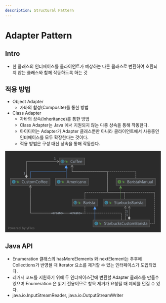 ```yaml
---
description: Structural Pattern
---
```


# Adapter Pattern

## Intro

* 한 클래스의 인터페이스를 클라이언트가 예상하는 다른 클래스로 변환하여 호환되지 않는 클래스와 함께 작동하도록 하는 것

## 적용 방법

* Object Adapter
	* 자바의 합성\(Composite\)를 통한 방법
* Class Adapter
	* 자바의 상속\(Inheritance\)를 통한 방법
	* Class Adapter는 Java 에서 지원되지 않는 다중 상속을 통해 작동한다.
	* 아이디어는 Adapter가 Adapter 클래스뿐만 아니라 클라이언트에서 사용중인 인터페이스를 모두 확장한다는 것이다.
	* 적용 방법은 구성 대신 상속을 통해 작동한다.

![Adapter Pattern](../../.gitbook/assets/coffee_adapter.png)

## Java API

* Enumeration 클래스의 hasMoreElements 와 nextElement는 추후에 Collections가 반영될 때 Iterator 요소를 제거할 수 있는 인터페이스가 도입되었다.
* 레거시 코드를 지원하기 위해 두 인터페이스간에 변환할 Adapter 클래스를 만들수 있으며 Enumeration 은 읽기 전용이므로 항목 제거가 요청될 때 예외를 던질 수 있다.
* java.io.InputStreamReader, java.io.OutputStreamWriter
